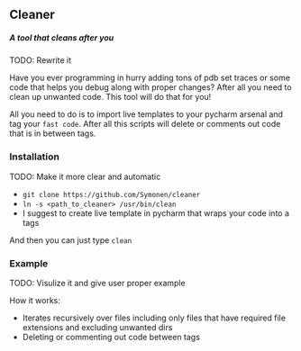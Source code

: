## Cleaner

##### A tool that cleans after you

TODO: Rewrite it

Have you ever programming in hurry adding tons of pdb set traces or some code that helps
you debug along with proper changes? After all you need to clean up unwanted code.
This tool will do that for you!

All you need to do is to import live templates to your pycharm arsenal and tag your `fast code`.
After all this scripts will delete or comments out code that is in between tags.

### Installation
TODO: Make it more clear and automatic

* `git clone https://github.com/Symonen/cleaner`
* `ln -s <path_to_cleaner> /usr/bin/clean`
* I suggest to create live template in pycharm that wraps your code into a tags

And then you can just type `clean`


### Example
TODO: Visulize it and give user proper example

How it works:
* Iterates recursively over files including only files that have required file extensions 
and excluding unwanted dirs
* Deleting or commenting out code between tags
